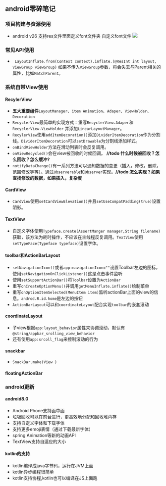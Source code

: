 ## android零碎笔记
### 项目构建与资源使用
* android v26 支持res文件里面定义font文件夹 自定义font文件
![](/img/android-note.png)


### 常见API使用
* `` LayoutInflate.from(Context context).inflate.(@ResInt int layout, ViewGroup viewGroup)``
如果不传入``ViewGroup``参数，将会失去与Parent相关的属性，比如``MatchParent``。


### 系统自带View使用
#### RecylerView
* **五大重要组件**`LayoutManager`、`item Animation`、`Adaper`、`ViewHolder`、`Decoration`
* ``RecyclerView``最简单的实现方式：重写``RecyclerView.Adaper``和`RecyclerView.ViewHolder`
并添加`LinearLayoutManager`。
* ``RecylerView``使用``addItemDecoration()``添加``DividerItemDecoration``作为分割线。``DividerItemDecoration``可以``setDrawable``为分割线添加样式。
* `onBindViewHolder`方法在滑动列表时会反复调用。
* `onViewRecycled()`会在view被回收的时候回调。 **//todo 什么时候被回收？怎么回收？怎么缓冲?**
* `notifyDataChange()`有一系列方法可以通知数据的变更（插入，修改，删除，范围修改等等）。通过`Observerable`和`Observer`实现。**//todo 怎么实现？如果查找修改的数据，如果插入，复杂度**

#### CardView
* ``CardView``使用``setCardViewElevation()``并且``setUseCompatPadding(true)``设置阴影。

#### TextView
* 自定义字体使用``Typeface.create(AssertManger manager,String filename)``获取，该方法为耗时操作，不应该在主线程反复调用。``TextView``使用`setTypeFace(Typeface typeface)`设置字体。

#### toolbar和ActionBarLayout
* `setNavigationIcon()`或者`app:navigationIcon=""`设置Toolbar左边的图标，
使用`setNavigationOnClickListener()`这是点击事件监听
* 使用`setSupportActionBar()`将`Toolbar`设置为`ActionBar`
* 重写`onCreateOptionMenu()`并调用`getMenuInflate.inflate()`绘制菜单
* 重写`onOptionItemSelected(MenuItem item)`监听actionBar上面的view的信息。`androd.R.id.home`是左边的按钮
* `ActionBarLayout`可以和`coordinateLayout`配合实现`toolbar`的嵌套滚动


#### coordinateLayout
* 子view根据`app:layout_behavior`属性来协调滚动，默认有`@string/appbar_srolling_view_behavior`
* 还有使用`app:srcoll_flag`来控制滚动的行为

#### snackbar
* `SnackBar.make(View )`

#### floatingActionBar

### android更新
#### android8.0
* Android Phone支持画中画
* 垃圾回收可以在前台进行，更高效地分配和回收堆内存
* 支持自定义字体和下载字体
* 支持更多emoji表情（通过下载最新字体）
* spring Animation等新的动画API
* TextView支持自适应的大小

#### kotlin的支持
* kotlin编译成java字节码，运行在JVM上面
* kotlin异步编程很简单
* kotlin支持协程,kotlin也可以编译在JS上面跑
